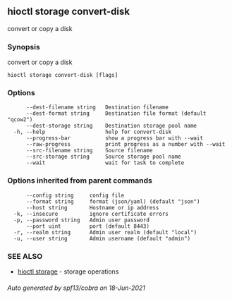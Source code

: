 ## hioctl storage convert-disk

convert or copy a disk

### Synopsis

convert or copy a disk

```
hioctl storage convert-disk [flags]
```

### Options

```
      --dest-filename string   Destination filename
      --dest-format string     Destination file format (default "qcow2")
      --dest-storage string    Destination storage pool name
  -h, --help                   help for convert-disk
      --progress-bar           show a progress bar with --wait
      --raw-progress           print progress as a number with --wait
      --src-filename string    Source filename
      --src-storage string     Source storage pool name
      --wait                   wait for task to complete
```

### Options inherited from parent commands

```
      --config string     config file
      --format string     format (json/yaml) (default "json")
      --host string       Hostname or ip address
  -k, --insecure          ignore certificate errors
  -p, --password string   Admin user password
      --port uint         port (default 8443)
  -r, --realm string      Admin user realm (default "local")
  -u, --user string       Admin username (default "admin")
```

### SEE ALSO

* [hioctl storage](hioctl_storage.md)	 - storage operations

###### Auto generated by spf13/cobra on 18-Jun-2021
